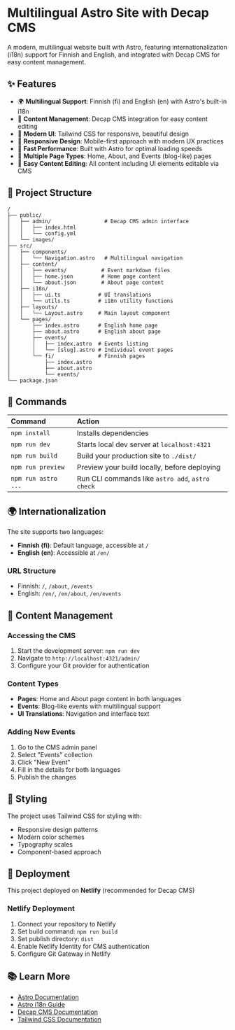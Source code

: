 # Multilingual Astro Site with Decap CMS

A modern, multilingual website built with Astro, featuring internationalization (i18n) support for Finnish and English, and integrated with Decap CMS for easy content management.

## ✨ Features

- 🌍 **Multilingual Support**: Finnish (fi) and English (en) with Astro's built-in i18n
- 📝 **Content Management**: Decap CMS integration for easy content editing
- 🎨 **Modern UI**: Tailwind CSS for responsive, beautiful design
- 📱 **Responsive Design**: Mobile-first approach with modern UX practices
- 🚀 **Fast Performance**: Built with Astro for optimal loading speeds
- 📄 **Multiple Page Types**: Home, About, and Events (blog-like) pages
- 🔧 **Easy Content Editing**: All content including UI elements editable via CMS

## 🚀 Project Structure

```text
/
├── public/
│   ├── admin/                 # Decap CMS admin interface
│   │   ├── index.html
│   │   └── config.yml
│   └── images/
├── src/
│   ├── components/
│   │   └── Navigation.astro   # Multilingual navigation
│   ├── content/
│   │   ├── events/           # Event markdown files
│   │   ├── home.json         # Home page content
│   │   └── about.json        # About page content
│   ├── i18n/
│   │   ├── ui.ts            # UI translations
│   │   └── utils.ts         # i18n utility functions
│   ├── layouts/
│   │   └── Layout.astro     # Main layout component
│   └── pages/
│       ├── index.astro      # English home page
│       ├── about.astro      # English about page
│       ├── events/
│       │   ├── index.astro  # Events listing
│       │   └── [slug].astro # Individual event pages
│       └── fi/              # Finnish pages
│           ├── index.astro
│           ├── about.astro
│           └── events/
└── package.json
```

## 🧞 Commands

| Command                   | Action                                           |
| :------------------------ | :----------------------------------------------- |
| `npm install`             | Installs dependencies                            |
| `npm run dev`             | Starts local dev server at `localhost:4321`     |
| `npm run build`           | Build your production site to `./dist/`          |
| `npm run preview`         | Preview your build locally, before deploying     |
| `npm run astro ...`       | Run CLI commands like `astro add`, `astro check` |

## 🌍 Internationalization

The site supports two languages:
- **Finnish (fi)**: Default language, accessible at `/`
- **English (en)**: Accessible at `/en/`

### URL Structure
- Finnish: `/`, `/about`, `/events`  
- English: `/en/`, `/en/about`, `/en/events`

## 📝 Content Management

### Accessing the CMS
1. Start the development server: `npm run dev`
2. Navigate to `http://localhost:4321/admin/`
3. Configure your Git provider for authentication

### Content Types
- **Pages**: Home and About page content in both languages
- **Events**: Blog-like events with multilingual support
- **UI Translations**: Navigation and interface text

### Adding New Events
1. Go to the CMS admin panel
2. Select "Events" collection
3. Click "New Event"
4. Fill in the details for both languages
5. Publish the changes

## 🎨 Styling

The project uses Tailwind CSS for styling with:
- Responsive design patterns
- Modern color schemes
- Typography scales
- Component-based approach

## 🚀 Deployment

This project deployed on **Netlify** (recommended for Decap CMS)

### Netlify Deployment
1. Connect your repository to Netlify
2. Set build command: `npm run build`
3. Set publish directory: `dist`
4. Enable Netlify Identity for CMS authentication
5. Configure Git Gateway in Netlify

## 📚 Learn More

- [Astro Documentation](https://docs.astro.build)
- [Astro i18n Guide](https://docs.astro.build/en/guides/internationalization/)
- [Decap CMS Documentation](https://decapcms.org/docs/)
- [Tailwind CSS Documentation](https://tailwindcss.com/docs)
